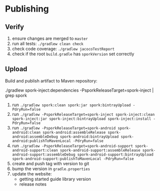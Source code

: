 # Publishing

## Verify

1. ensure changes are merged to `master`
2. run all tests: `./gradlew clean check`
3. check code coverage: `./gradlew jacocoTestReport`
4. check if the root `build.gradle` has `sporkVersion` set correctly

## Upload

Build and publish artifact to Maven repository:

./gradlew spork-inject:dependencies -PsporkReleaseTarget=spork-inject | grep spork

1. run `./gradlew spork:clean spork:jar spork:bintrayUpload -PdryRun=false`
2. run `./gradlew -PsporkReleaseTarget=spork-inject spork-inject:clean spork-inject:jar spork-inject:bintrayUpload spork-inject:install -PdryRun=false`
3. run `./gradlew -PsporkReleaseTarget=spork-android spork-android:clean spork-android:assembleRelease spork-android:assembleDebug spork-android:bintrayUpload spork-android:publishToMavenLocal -PdryRun=false`
4. run `./gradlew -PsporkReleaseTarget=spork-android-support spork-android-support:clean spork-android-support:assembleRelease spork-android-support:assembleDebug spork-android-support:bintrayUpload spork-android-support:publishToMavenLocal -PdryRun=false`
5. create and push tag with version to git
6. bump the version in `gradle.properties`
7. update the website:
    - getting started guide library version
    - release notes

